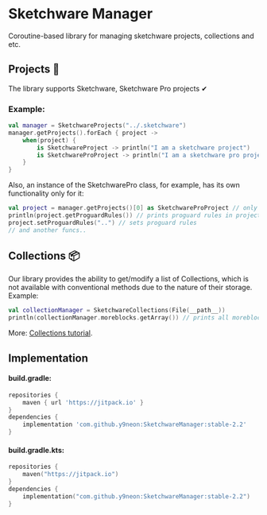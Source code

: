 # Sketchware Manager

Coroutine-based library for managing sketchware projects, collections and etc.

## Projects 📂

The library supports Sketchware, Sketchware Pro projects ✔

### Example:

```kotlin
val manager = SketchwareProjects("../.sketchware")
manager.getProjects().forEach { project ->
    when(project) {
        is SketchwareProject -> println("I am a sketchware project")
        is SketchwareProProject -> println("I am a sketchware pro project")
    }
}
```

Also, an instance of the SketchwarePro class, for example, has its own functionality only for it:

```kotlin
val project = manager.getProjects()[0] as SketchwareProProject // only as example :)
println(project.getProguardRules()) // prints proguard rules in project
project.setProguardRules("..") // sets proguard rules
// and another funcs..
```

## Collections 📦
Our library provides the ability to get/modify a list of Collections, which is not available with conventional methods due to 
the nature of their storage.
Example:
```kotlin
val collectionManager = SketchwareCollections(File(__path__))
println(collectionManager.moreblocks.getArray()) // prints all moreblocks
```
More: [Collections tutorial](https://github.com/y9neon/SketchwareManager/tree/master/tutorials/Collections).

## Implementation
#### build.gradle:

```groovy
repositories {
    maven { url 'https://jitpack.io' }
}
dependencies {
    implementation 'com.github.y9neon:SketchwareManager:stable-2.2'
}
```

#### build.gradle.kts:

```kotlin
repositories {
    maven("https://jitpack.io")
}
dependencies {
    implementation("com.github.y9neon:SketchwareManager:stable-2.2")
}
```
